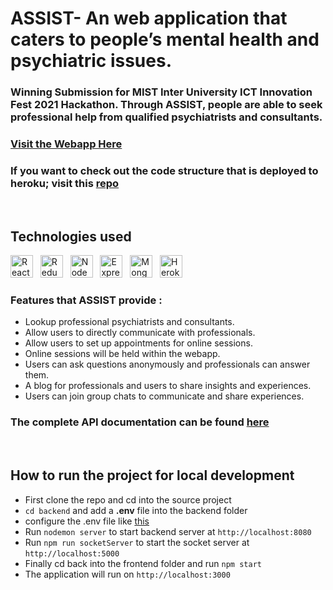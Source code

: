 # ASSIST- An web application that caters to people’s mental health and psychiatric issues. 
### Winning Submission for MIST Inter University ICT Innovation Fest 2021 Hackathon. Through **ASSIST**, people are able to seek professional help from qualified psychiatrists and consultants.
### [Visit the Webapp Here](https://assist-2r5m.onrender.com/)
### If you want to check out the code structure that is deployed to heroku; visit this [repo](https://github.com/sajidul-kabir/assist-heroku-deploy)
</br>

## Technologies used
[<img width="36" alt="ReactJS" src="https://img.icons8.com/color/344/react-native.png" />][reactjs]
&nbsp; [<img width="36" alt="Redux" src="https://img.icons8.com/color/344/redux.png" />][redux]
&nbsp; [<img width="36" alt="NodeJS" src="https://iconape.com/wp-content/png_logo_vector/node-js-2.png" />][nodejs]
&nbsp; [<img width="36" alt="ExpressJS" src="https://assets.website-files.com/61ca3f775a79ec5f87fcf937/6202fcdee5ee8636a145a41b_1234.png" />][expressjs]
&nbsp; [<img width="36" alt="Mongodb" src="https://img.icons8.com/color/48/000000/mongodb.png" />][mongo]
&nbsp; [<img width="36" alt="Heroku" src="https://img.icons8.com/color/48/000000/heroku.png"/>][heroku]


### Features that ASSIST provide :
- Lookup professional psychiatrists and consultants.
- Allow users to directly communicate with professionals.
- Allow users to set up appointments for online sessions.
- Online sessions will be held within the webapp.
- Users can ask questions anonymously and professionals can answer them.
- A blog for professionals and users to share insights and experiences.
- Users can join group chats to communicate and share experiences.

### The complete API documentation can be found [here](https://documenter.getpostman.com/view/14324664/VUjLJRTP)
<br>

## How to run the project for local development
- First clone the repo and cd into the source project
- `cd backend` and add a **.env** file into the backend folder
- configure the .env file like [this](https://gist.github.com/sajidul-kabir/fa2af7fde90702fc076b8ea7fd09ccbe)
- Run `nodemon server` to start backend server at `http://localhost:8080`
- Run `npm run socketServer` to start the socket server at `http://localhost:5000`
- Finally cd back into the frontend folder and run `npm start`
- The application will run on `http://localhost:3000`

[reactjs]: https://reactjs.org/
[redux]: https://redux.js.org/
[nodejs]: https://nodejs.org/en/
[expressjs]: https://expressjs.com/
[mongo]: https://www.mongodb.com/
[heroku]: https://dashboard.heroku.com/apps
